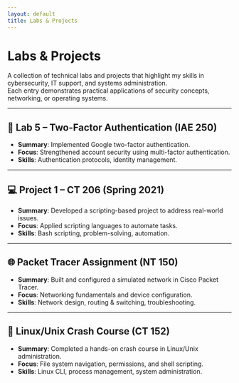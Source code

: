 ```yaml
---
layout: default
title: Labs & Projects
---
```


# Labs & Projects

A collection of technical labs and projects that highlight my skills in cybersecurity, IT support, and systems administration.  
Each entry demonstrates practical applications of security concepts, networking, or operating systems.

---

## 🔐 Lab 5 – Two-Factor Authentication (IAE 250)
- **Summary**: Implemented Google two-factor authentication.  
- **Focus**: Strengthened account security using multi-factor authentication.  
- **Skills**: Authentication protocols, identity management.

---

## 💻 Project 1 – CT 206 (Spring 2021)
- **Summary**: Developed a scripting-based project to address real-world issues.  
- **Focus**: Applied scripting languages to automate tasks.  
- **Skills**: Bash scripting, problem-solving, automation.

---

## 🌐 Packet Tracer Assignment (NT 150)
- **Summary**: Built and configured a simulated network in Cisco Packet Tracer.  
- **Focus**: Networking fundamentals and device configuration.  
- **Skills**: Network design, routing & switching, troubleshooting.

---

## 🐧 Linux/Unix Crash Course (CT 152)
- **Summary**: Completed a hands-on crash course in Linux/Unix administration.  
- **Focus**: File system navigation, permissions, and shell scripting.  
- **Skills**: Linux CLI, process management, system administration.
